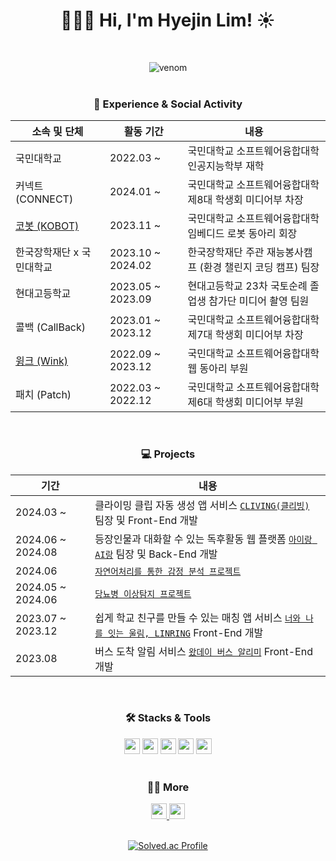 <div align="center">
  
# 🙋🏼‍♀️ Hi, I'm Hyejin Lim! ☀️
<br/>

![venom](https://capsule-render.vercel.app/api?type=venom&height=200&text=imagine's%20Github.&fontSize=70&color=0:8871e5,100:b678c4&stroke=b678c4)
<br/>
<br/>
<h3 align='center'>🏫 Experience & Social Activity</h3>

<div align='center'>
  
|소속 및 단체|활동 기간|내용|
|---|---|---|
|국민대학교|2022.03 ~|국민대학교 소프트웨어융합대학 인공지능학부 재학|
|커넥트 (CONNECT)|2024.01 ~|국민대학교 소프트웨어융합대학 제8대 학생회 미디어부 차장|
|<a href="https://github.com/KOBOT-13"> 코봇 (KOBOT) </a>|2023.11 ~ |국민대학교 소프트웨어융합대학 임베디드 로봇 동아리 회장|
|한국장학재단 x 국민대학교|2023.10 ~ 2024.02|한국장학재단 주관 재능봉사캠프 (환경 챌린지 코딩 캠프) 팀장|
|현대고등학교|2023.05 ~ 2023.09|현대고등학교 23차 국토순례 졸업생 참가단 미디어 촬영 팀원|
|콜백 (CallBack)|2023.01 ~ 2023.12|국민대학교 소프트웨어융합대학 제7대 학생회 미디어부 차장|
|<a href="https://github.com/KMU-WINK">윙크 (Wink)</a>|2022.09 ~ 2023.12|국민대학교 소프트웨어융합대학 웹 동아리 부원|
|패치 (Patch)|2022.03 ~ 2022.12|국민대학교 소프트웨어융합대학 제6대 학생회 미디어부 부원|

</div>

<br/>

<h3 align='center'>💻 Projects</h3>

<div align='center'>

| 기간 | 내용 |
| --- | --- |
| 2024.03 ~ | 클라이밍 클립 자동 생성 앱 서비스 <a href="https://github.com/KOBOT-13/CLIVING-FRONT"> `CLIVING(클리빙)`</a> 팀장 및 Front-End 개발|
| 2024.06 ~ 2024.08| 등장인물과 대화할 수 있는 독후활동 웹 플랫폼 <a href="https://github.com/KOBOT-13/2024OpenSW-BACK"> `아이랑 AI랑`</a> 팀장 및 Back-End 개발|
| 2024.06 | <a href="https://github.com/ima9ine4/SentimentAnalysis-BERT">`자연어처리를 통한 감정 분석 프로젝트`</a>|
| 2024.05 ~ 2024.06| <a href="https://github.com/ima9ine4/AnomalyDetection-diabetes">`당뇨병 이상탐지 프로젝트`</a>|
| 2023.07 ~ 2023.12 | 쉽게 학교 친구를 만들 수 있는 매칭 앱 서비스 <a href="https://github.com/TEAM-LINRING/LINRING-FRONT-FLUTTER">`너와 나를 잇는 울림, LINRING`</a> Front-End 개발|
| 2023.08 | 버스 도착 알림 서비스 <a href="https://github.com/ima9ine4/whatday">`왔데이 버스 알리미`</a> Front-End 개발|

</div>

<br/>

<h3 align='center'>🛠️ Stacks & Tools</h3>

<div align='center'>
  <img src="https://img.shields.io/badge/Flutter-02569B?style=flat-sqaure&logo=flutter&logoColor=white" style="height: 25px;"/>
  <img src="https://img.shields.io/badge/dart-%230175C2.svg?style=flat-sqaure&logo=dart&logoColor=white" style="height: 25px;"/>
  <img src="https://img.shields.io/badge/AWS-%23FF9900?style=flat-sqaure&logo=amazon-aws&logoColor=white" style="height: 25px;"/>
  <img src="https://img.shields.io/badge/Visual Studio Code-007ACC?style=flat-sqaure&logo=Visual Studio Code&logoColor=white" style="height: 25px;"/>
  <img src="https://img.shields.io/badge/django-%23092E20.svg?style=flat-sqaure&logo=django&logoColor=white" style="height: 25px;"/>
  
</div>

<br />

<h3 align='center'>✍🏻 More</h3>

<div align='center'> 
  <a href="https://ima9ine.tistory.com/">
     <img src="https://img.shields.io/badge/Tistory-FD5F07.svg?&style=flat-sqaure&logo=Tistory&logoColor=white"style="height: 25px;"/>
  </a>
  <a href="mailto:imagine@kookmin.ac.kr">
     <img src="https://img.shields.io/badge/Gmail-E34F26?style=flat-sqaure&logo=Gmail&logoColor=white&link=mailto:imagine@kookmin.ac.kr"style="height: 25px;"/>
  </a>
</div>

<br/>

<div align='center'>

[![Solved.ac Profile](http://mazassumnida.wtf/api/v2/generate_badge?boj=ima9ine)](https://solved.ac/ima9ine) 

</div>

</div>

